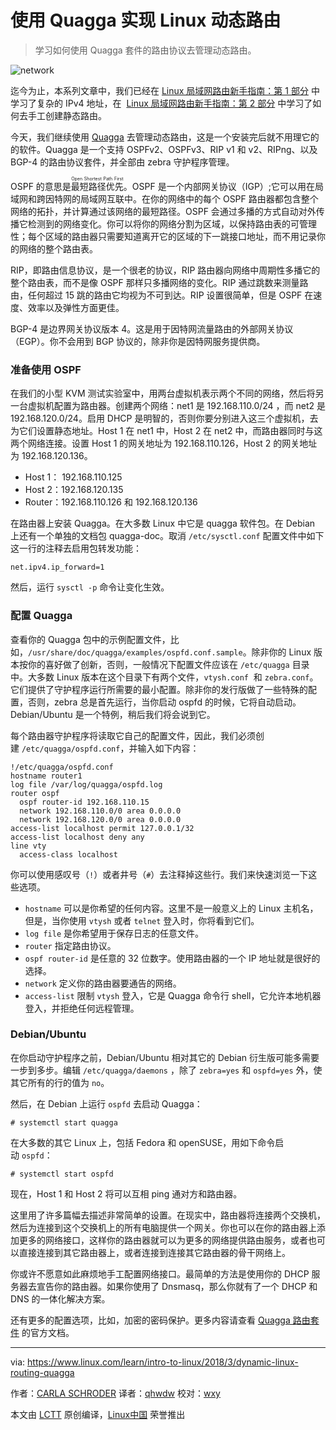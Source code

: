 使用 Quagga 实现 Linux 动态路由
============================================================

> 学习如何使用 Quagga 套件的路由协议去管理动态路由。

![network](https://www.linux.com/sites/lcom/files/styles/rendered_file/public/network_visualization.png?itok=P3Ve7eO1 "network")

迄今为止，本系列文章中，我们已经在 [Linux 局域网路由新手指南：第 1 部分][4] 中学习了复杂的 IPv4 地址，在  [Linux 局域网路由新手指南：第 2 部分][5] 中学习了如何去手工创建静态路由。

今天，我们继续使用 [Quagga][6] 去管理动态路由，这是一个安装完后就不用理它的的软件。Quagga 是一个支持 OSPFv2、OSPFv3、RIP v1 和 v2、RIPng、以及 BGP-4 的路由协议套件，并全部由 zebra 守护程序管理。

OSPF 的意思是<ruby>最短路径优先<rt>Open Shortest Path First</rt></ruby>。OSPF 是一个内部网关协议（IGP）;它可以用在局域网和跨因特网的局域网互联中。在你的网络中的每个 OSPF 路由器都包含整个网络的拓扑，并计算通过该网络的最短路径。OSPF 会通过多播的方式自动对外传播它检测到的网络变化。你可以将你的网络分割为区域，以保持路由表的可管理性；每个区域的路由器只需要知道离开它的区域的下一跳接口地址，而不用记录你的网络的整个路由表。

RIP，即路由信息协议，是一个很老的协议，RIP 路由器向网络中周期性多播它的整个路由表，而不是像 OSPF 那样只多播网络的变化。RIP 通过跳数来测量路由，任何超过 15 跳的路由它均视为不可到达。RIP 设置很简单，但是 OSPF 在速度、效率以及弹性方面更佳。

BGP-4 是边界网关协议版本 4。这是用于因特网流量路由的外部网关协议（EGP）。你不会用到 BGP 协议的，除非你是因特网服务提供商。

### 准备使用 OSPF

在我们的小型 KVM 测试实验室中，用两台虚拟机表示两个不同的网络，然后将另一台虚拟机配置为路由器。创建两个网络：net1 是 192.168.110.0/24 ，而 net2 是 192.168.120.0/24。启用 DHCP 是明智的，否则你要分别进入这三个虚拟机，去为它们设置静态地址。Host 1 在 net1 中，Host 2 在 net2 中，而路由器同时与这两个网络连接。设置 Host 1 的网关地址为 192.168.110.126，Host 2 的网关地址为 192.168.120.136。

*   Host 1： 192.168.110.125
*   Host 2：192.168.120.135
*   Router：192.168.110.126 和 192.168.120.136

在路由器上安装 Quagga。在大多数 Linux 中它是 quagga 软件包。在 Debian 上还有一个单独的文档包 quagga-doc。取消 `/etc/sysctl.conf` 配置文件中如下这一行的注释去启用包转发功能：

```
net.ipv4.ip_forward=1
```

然后，运行 `sysctl -p` 命令让变化生效。

### 配置 Quagga

查看你的 Quagga 包中的示例配置文件，比如，`/usr/share/doc/quagga/examples/ospfd.conf.sample`。除非你的 Linux 版本按你的喜好做了创新，否则，一般情况下配置文件应该在 `/etc/quagga` 目录中。大多数 Linux 版本在这个目录下有两个文件，`vtysh.conf`  和 `zebra.conf`。它们提供了守护程序运行所需要的最小配置。除非你的发行版做了一些特殊的配置，否则，zebra 总是首先运行，当你启动 ospfd 的时候，它将自动启动。Debian/Ubuntu 是一个特例，稍后我们将会说到它。

每个路由器守护程序将读取它自己的配置文件，因此，我们必须创建 `/etc/quagga/ospfd.conf`，并输入如下内容：

```
!/etc/quagga/ospfd.conf
hostname router1
log file /var/log/quagga/ospfd.log
router ospf
  ospf router-id 192.168.110.15
  network 192.168.110.0/0 area 0.0.0.0
  network 192.168.120.0/0 area 0.0.0.0
access-list localhost permit 127.0.0.1/32
access-list localhost deny any
line vty
  access-class localhost
```

你可以使用感叹号（`!`）或者井号（`#`）去注释掉这些行。我们来快速浏览一下这些选项。

*   `hostname` 可以是你希望的任何内容。这里不是一般意义上的 Linux 主机名，但是，当你使用 `vtysh` 或者 `telnet` 登入时，你将看到它们。
*   `log file` 是你希望用于保存日志的任意文件。
*   `router` 指定路由协议。
*   `ospf router-id` 是任意的 32 位数字。使用路由器的一个 IP 地址就是很好的选择。
*   `network` 定义你的路由器要通告的网络。
*   `access-list` 限制 `vtysh` 登入，它是 Quagga 命令行 shell，它允许本地机器登入，并拒绝任何远程管理。

### Debian/Ubuntu

在你启动守护程序之前，Debian/Ubuntu 相对其它的 Debian 衍生版可能多需要一步到多步。编辑 `/etc/quagga/daemons` ，除了 `zebra=yes` 和 `ospfd=yes` 外，使其它所有的行的值为 `no`。

然后，在 Debian 上运行 `ospfd` 去启动 Quagga：

```
# systemctl start quagga
```

在大多数的其它 Linux 上，包括 Fedora 和 openSUSE，用如下命令启动 `ospfd`：

```
# systemctl start ospfd
```

现在，Host 1 和 Host 2 将可以互相 ping 通对方和路由器。

这里用了许多篇幅去描述非常简单的设置。在现实中，路由器将连接两个交换机，然后为连接到这个交换机上的所有电脑提供一个网关。你也可以在你的路由器上添加更多的网络接口，这样你的路由器就可以为更多的网络提供路由服务，或者也可以直接连接到其它路由器上，或者连接到连接其它路由器的骨干网络上。

你或许不愿意如此麻烦地手工配置网络接口。最简单的方法是使用你的 DHCP 服务器去宣告你的路由器。如果你使用了 Dnsmasq，那么你就有了一个 DHCP 和 DNS 的一体化解决方案。

还有更多的配置选项，比如，加密的密码保护。更多内容请查看 [Quagga 路由套件][7] 的官方文档。

--------------------------------------------------------------------------------

via: https://www.linux.com/learn/intro-to-linux/2018/3/dynamic-linux-routing-quagga

作者：[CARLA SCHRODER][a]
译者：[qhwdw](https://github.com/qhwdw)
校对：[wxy](https://github.com/wxy)

本文由 [LCTT](https://github.com/LCTT/TranslateProject) 原创编译，[Linux中国](https://linux.cn/) 荣誉推出

[a]:https://www.linux.com/users/cschroder
[1]:https://www.linux.com/licenses/category/creative-commons-attribution
[2]:https://commons.wikimedia.org/wiki/File:Network_Visualization.png
[3]:https://www.linux.com/files/images/networkvisualizationpng
[4]:https://linux.cn/article-9657-1.html
[5]:https://linux.cn/article-9675-1.html
[6]:https://www.quagga.net/
[7]:https://www.quagga.net/
